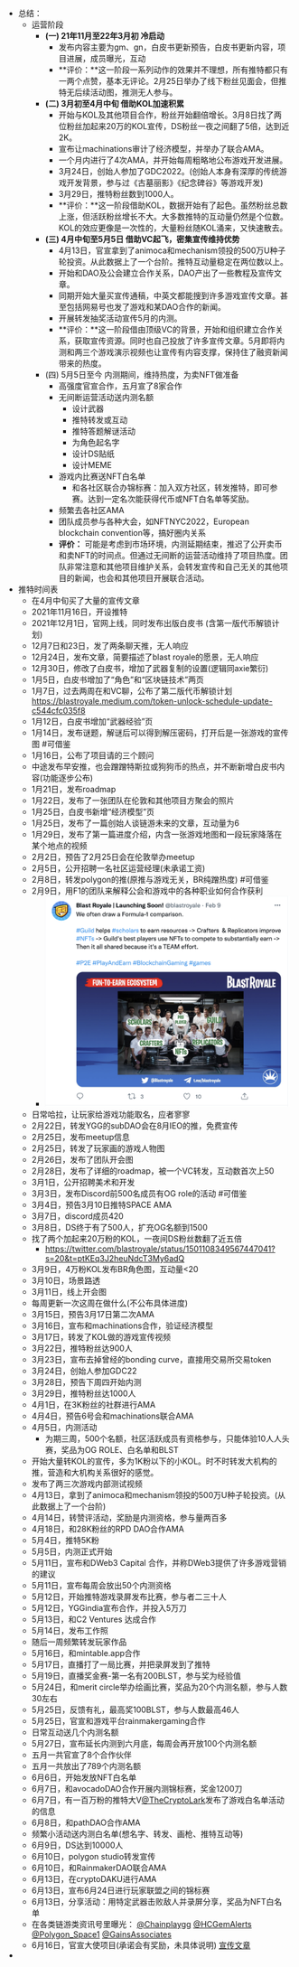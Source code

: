 - 总结：
	- 运营阶段
		- **(一) 21年11月至22年3月初 冷启动**
			- 发布内容主要为gm、gn，白皮书更新预告，白皮书更新内容，项目进展，成员曝光，互动
			- **评价：**这一阶段一系列动作的效果并不理想，所有推特都只有一两个点赞，基本无评论。2月25日举办了线下粉丝见面会，但推特无后续活动图，推测无人参与。
		- **(二) 3月初至4月中旬 借助KOL加速积累**
			- 开始与KOL及其他项目合作，粉丝开始翻倍增长。3月8日找了两位粉丝加起来20万的KOL宣传，DS粉丝一夜之间翻了5倍，达到近2K。
			- 宣布让machinations审计了经济模型，并举办了联合AMA。
			- 一个月内进行了4次AMA，并开始每周粗略地公布游戏开发进展。
			- 3月24日，创始人参加了GDC2022。(创始人本身有深厚的传统游戏开发背景，参与过《古墓丽影》《纪念碑谷》等游戏开发)
			- 3月29日，推特粉丝数到1000人。
			- **评价：**这一阶段借助KOL，数据开始有了起色。虽然粉丝总数上涨，但活跃粉丝增长不大。大多数推特的互动量仍然是个位数。KOL的效应更像是一次性的，大量粉丝随KOL涌来，又快速散去。
		- **(三) 4月中旬至5月5日 借助VC起飞，密集宣传维持优势**
			- 4月13日，官宣拿到了animoca和mechanism领投的500万U种子轮投资。从此数据上了一个台阶。推特互动量稳定在两位数以上。
			- 开始和DAO及公会建立合作关系，DAO产出了一些教程及宣传文章。
			- 同期开始大量买宣传通稿，中英文都能搜到许多游戏宣传文章。甚至包括网易号也发了游戏和某DAO合作的新闻。
			- 开展转发抽奖活动宣传5月的内测。
			- **评价：**这一阶段借由顶级VC的背景，开始和组织建立合作关系，获取宣传资源。同时也自己投放了许多宣传文章。5月即将内测和两三个游戏演示视频也让宣传有内容支撑，保持住了融资新闻带来的热度。
		- (四) 5月5日至今 内测期间，维持热度，为卖NFT做准备
			- 高强度官宣合作，五月宣了8家合作
			- 无间断运营活动送内测名额
				- 设计武器
				- 推特转发或互动
				- 推特答题解谜活动
				- 为角色起名字
				- 设计DS贴纸
				- 设计MEME
			- 游戏内比赛送NFT白名单
				- 和各社区联合办锦标赛：加入双方社区，转发推特，即可参赛。达到一定名次能获得代币或NFT白名单等奖励。
			- 频繁去各社区AMA
			- 团队成员参与各种大会，如NFTNYC2022，European blockchain convention等，搞好圈内关系
			- **评价：** 可能是考虑到市场环境，内测延期结束，推迟了公开卖币和卖NFT的时间点。但通过无间断的运营活动维持了项目热度。团队非常注意和其他项目维护关系，会转发宣传和自己无关的其他项目的新闻，也会和其他项目开展联合活动。
- 推特时间表
	- 在4月中旬买了大量的宣传文章
	- 2021年11月16日，开设推特
	- 2021年12月1日，官网上线，同时发布出版白皮书 (含第一版代币解锁计划)
	- 12月7日和23日，发了两条聊天推，无人响应
	- 12月24日，发布文章，简要描述了blast royale的愿景，无人响应
	- 12月30日，修改了白皮书，增加了武器复制的设置(逻辑同axie繁衍)
	- 1月5日，白皮书增加了“角色”和“区块链技术”两页
	- 1月7日，过去两周在和VC聊，公布了第二版代币解锁计划 https://blastroyale.medium.com/token-unlock-schedule-update-c544cfc035f8
	- 1月12日，白皮书增加“武器经验”页
	- 1月14日，发布谜题，解谜后可以得到解压密码，打开后是一张游戏的宣传图 #可借鉴
	- 1月16日，公布了项目请的三个顾问
	- 中途发布早安推，也会蹭蹭特斯拉或狗狗币的热点，并不断新增白皮书内容(功能逐步公布)
	- 1月21日，发布roadmap
	- 1月22日，发布了一张团队在伦敦和其他项目方聚会的照片
	- 1月25日，白皮书新增“经济模型”页
	- 1月25日，发布了一篇创始人谈链游未来的文章，互动量为6
	- 1月29日，发布了第一篇进度介绍，内含一张游戏地图和一段玩家降落在某个地点的视频
	- 2月2日，预告了2月25日会在伦敦举办meetup
	- 2月5日，公开招聘一名社区运营经理(未承诺工资)
	- 2月8日，转发polygon的推(原推与游戏无关，BR纯蹭热度) #可借鉴
	- 2月9日，用F1的团队来解释公会和游戏中的各种职业如何合作获利
		- ![截屏2022-07-08 上午10.11.33.png](../assets/截屏2022-07-08_上午10.11.33_1657246431149_0.png)
	- 日常哈拉，让玩家给游戏功能取名，应者寥寥
	- 2月22日，转发YGG的subDAO会在8月IEO的推，免费宣传
	- 2月25日，发布meetup信息
	- 2月25日，转发了玩家画的游戏人物图
	- 2月26日，发布了团队开会图
	- 2月28日，发布了详细的roadmap，被一个VC转发，互动数首次上50
	- 3月1日，公开招聘美术和开发
	- 3月3日，发布Discord前500名成员有OG role的活动 #可借鉴
	- 3月4日，预告3月10日推特SPACE AMA
	- 3月7日，discord成员420
	- 3月8日，DS终于有了500人，扩充OG名额到1500
	- 找了两个加起来20万粉的KOL，一夜间DS粉丝数翻了近五倍
		- https://twitter.com/blastroyale/status/1501108349567447041?s=20&t=ptKEq3J2heuNdcT3My6adQ
	- 3月9日，4万粉KOL发布BR角色图，互动量<20
	- 3月10日，场景路透
	- 3月11日，线上开会图
	- 每周更新一次这周在做什么(不公布具体进度)
	- 3月15日，预告3月17日第二次AMA
	- 3月16日，宣布和machinations合作，验证经济模型
	- 3月17日，转发了KOL做的游戏宣传视频
	- 3月22日，推特粉丝达900人
	- 3月23日，宣布去掉曾经的bonding curve，直接用交易所交易token
	- 3月24日，创始人参加GDC22
	- 3月28日，预告下周四开始内测
	- 3月29日，推特粉丝达1000人
	- 4月1日，在3K粉丝的社群进行AMA
	- 4月4日，预告6号会和machinations联合AMA
	- 4月5日，内测活动
		- 为期三周，500个名额，社区活跃成员有资格参与，只能体验10人人头赛，奖品为OG ROLE、白名单和BLST
	- 开始大量转KOL的宣传，多为1K粉以下的小KOL。时不时转发大机构的推，营造和大机构关系很好的感觉。
	- 发布了两三次游戏内部测试视频
	- 4月13日，拿到了animoca和mechanism领投的500万U种子轮投资。(从此数据上了一个台阶)
	- 4月14日，转赞评活动，奖励是内测资格，参与量两百多
	- 4月18日，和28K粉丝的RPD DAO合作AMA
	- 5月4日，推特5K粉
	- 5月5日，内测正式开始
	- 5月11日，宣布和DWeb3 Capital 合作，并称DWeb3提供了许多游戏营销的建议
	- 5月11日，宣布每周会放出50个内测资格
	- 5月12日，开始推特游戏录屏发布比赛，参与者二三十人
	- 5月12日，YGGindia宣布合作，并投入5万刀
	- 5月13日，和C2 Ventures 达成合作
	- 5月14日，发布工作照
	- 随后一周频繁转发玩家作品
	- 5月16日，和mintable.app合作
	- 5月17日，直播打了一局比赛，并把录屏发到了推特
	- 5月19日，直播奖金赛-第一名有200BLST，参与奖为经验值
	- 5月24日，和merit circle举办绘画比赛，奖品为20个内测名额，参与人数30左右
	- 5月25日，反馈有礼，最高奖100BLST，参与人数最高46人
	- 5月25日，官宣和游戏平台rainmakergaming合作
	- 日常互动送几个内测名额
	- 5月27日，宣布延长内测到六月底，每周会再开放100个内测名额
	- 五月一共官宣了8个合作伙伴
	- 五月一共放出了789个内测名额
	- 6月6日，开始发放NFT白名单
	- 6月7日，和avocadoDAO合作开展内测锦标赛，奖金1200刀
	- 6月7日，有一百万粉的推特大V[@TheCryptoLark](https://twitter.com/TheCryptoLark)发布了游戏白名单活动的信息
	- 6月8日，和pathDAO合作AMA
	- 频繁小活动送内测白名单(想名字、转发、画枪、推特互动等)
	- 6月9日，DS达到10000人
	- 6月10日，polygon studio转发宣传
	- 6月10日，和RainmakerDAO联合AMA
	- 6月13日，在cryptoDAKU进行AMA
	- 6月13日，宣布6月24日进行玩家联盟之间的锦标赛
	- 6月13日，分享活动：用特定武器击败敌人并录屏分享，奖品为NFT白名单
	- 在各类链游类资讯号里曝光： [@Chainplaygg](https://twitter.com/Chainplaygg) [@HCGemAlerts](https://twitter.com/HCGemAlerts) [@Polygon_Space1](https://twitter.com/Polygon_Space1) [@GainsAssociates](https://twitter.com/GainsAssociates)
	- 6月16日，官宣大使项目(承诺会有奖励，未具体说明) [宣传文章](https://blastroyale.medium.com/blast-ambassador-program-51c556c7555b)
-